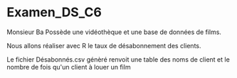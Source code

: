 # Examen_DS_C6
Monsieur Ba Possède une vidéothèque et une base de données de films.

Nous allons réaliser avec R le taux de désabonnement des clients.

Le fichier Désabonnés.csv génèré renvoit une table des noms de client et le nombre de fois qu'un client à louer un film 

